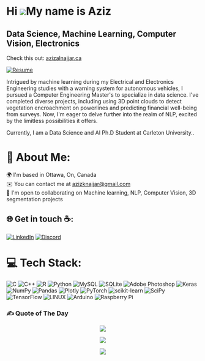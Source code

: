 Hi ![](https://user-images.githubusercontent.com/18350557/176309783-0785949b-9127-417c-8b55-ab5a4333674e.gif)My name is Aziz
============================================================================================================================

Data Science, Machine Learning, Computer Vision, Electronics
---------------------------------------------------------------
Check this out: [azizalnajjar.ca](https://azizalnajjar.ca/)


[![Resume](https://img.shields.io/badge/PDF-Resume-pink)](https://azizalnajjar.ca/links/Resumes/Aziz_Al-najjar_Resume.pdf)

Intrigued by machine learning during my Electrical and Electronics Engineering studies with a warning system for autonomous vehicles, I pursued a Computer Engineering Master's to specialize in data science. I've completed diverse projects, including using 3D point clouds to detect vegetation encroachment on powerlines and predicting financial well-being from surveys. Now, I'm eager to delve further into the realm of NLP, excited by the limitless possibilities it offers.

Currently, I am a Data Science and AI Ph.D Student at Carleton University.. 

# 💫 About Me:
 🌍  I'm based in Ottawa, On, Canada<br> ✉️  You can contact me at [azizknajjar@gmail.com](mailto:azizknajjar@gmail.com)<br> 🤝  I'm open to collaborating on Machine learning, NLP, Computer Vision, 3D segmentation projects


## 🌐 Get in touch ☕:
 [![LinkedIn](https://img.shields.io/badge/LinkedIn-%230077B5.svg?logo=linkedin&logoColor=white)](https://linkedin.com/in/azizalnajjar) [![Discord](https://img.shields.io/badge/Discord-%237289DA.svg?logo=discord&logoColor=white)](https://discord.gg/aziznajjar) 

# 💻 Tech Stack:
![C](https://img.shields.io/badge/c-%2300599C.svg?style=for-the-badge&logo=c&logoColor=white) ![C++](https://img.shields.io/badge/c++-%2300599C.svg?style=for-the-badge&logo=c%2B%2B&logoColor=white) ![R](https://img.shields.io/badge/r-%23276DC3.svg?style=for-the-badge&logo=r&logoColor=white) ![Python](https://img.shields.io/badge/python-3670A0?style=for-the-badge&logo=python&logoColor=ffdd54) ![MySQL](https://img.shields.io/badge/mysql-%2300f.svg?style=for-the-badge&logo=mysql&logoColor=white) ![SQLite](https://img.shields.io/badge/sqlite-%2307405e.svg?style=for-the-badge&logo=sqlite&logoColor=white) ![Adobe Photoshop](https://img.shields.io/badge/adobephotoshop-%2331A8FF.svg?style=for-the-badge&logo=adobephotoshop&logoColor=white) ![Keras](https://img.shields.io/badge/Keras-%23D00000.svg?style=for-the-badge&logo=Keras&logoColor=white) ![NumPy](https://img.shields.io/badge/numpy-%23013243.svg?style=for-the-badge&logo=numpy&logoColor=white) ![Pandas](https://img.shields.io/badge/pandas-%23150458.svg?style=for-the-badge&logo=pandas&logoColor=white) ![Plotly](https://img.shields.io/badge/Plotly-%233F4F75.svg?style=for-the-badge&logo=plotly&logoColor=white) ![PyTorch](https://img.shields.io/badge/PyTorch-%23EE4C2C.svg?style=for-the-badge&logo=PyTorch&logoColor=white) ![scikit-learn](https://img.shields.io/badge/scikit--learn-%23F7931E.svg?style=for-the-badge&logo=scikit-learn&logoColor=white) ![SciPy](https://img.shields.io/badge/SciPy-%230C55A5.svg?style=for-the-badge&logo=scipy&logoColor=%white) ![TensorFlow](https://img.shields.io/badge/TensorFlow-%23FF6F00.svg?style=for-the-badge&logo=TensorFlow&logoColor=white) ![LINUX](https://img.shields.io/badge/Linux-FCC624?style=for-the-badge&logo=linux&logoColor=black) ![Arduino](https://img.shields.io/badge/-Arduino-00979D?style=for-the-badge&logo=Arduino&logoColor=white) ![Raspberry Pi](https://img.shields.io/badge/-RaspberryPi-C51A4A?style=for-the-badge&logo=Raspberry-Pi)
<!--# 📊 GitHub Stats:
![](https://github-readme-stats.vercel.app/api?username=azizkhaled&theme=dark&hide_border=true&include_all_commits=true&count_private=false)<br/>
![](https://github-readme-streak-stats.herokuapp.com/?user=azizkhaled&theme=dark&hide_border=true)<br/>
![](https://github-readme-stats.vercel.app/api/top-langs/?username=azizkhaled&theme=dark&hide_border=true&include_all_commits=true&count_private=false&layout=compact)
-->

### ✍️ Quote of The Day
<p align="center">
<img src='https://quotes-github-readme.vercel.app/api?type=horizontal&theme=radical' >
</p>

<!-- Proudly created with GPRM ( https://gprm.itsvg.in )


<!-- ### 😂 Meme Of The Day

<p align="center">
<img src='https://randommeme-five.vercel.app/' style="height: 400px;"/>
</p> -->

<p align="center">
<img src='https://github-readme-streak-stats.herokuapp.com/?user=azizkhaled&theme=dark&hide_border=true'>
</p>

<p align="center">
<img src='https://komarev.com/ghpvc/?username=Azizkhaled&label=PROFILE+VIEWS&color=145369'>
</p>
<!-- Proudly created with GPRM ( https://gprm.itsvg.in ) -->
